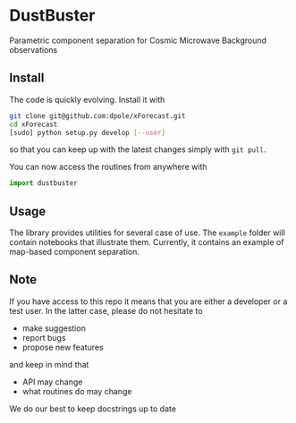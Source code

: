 # DustBuster
Parametric component separation for Cosmic Microwave Background observations

## Install
The code is quickly evolving. Install it with

```bash
git clone git@github.com:dpole/xForecast.git
cd xForecast
[sudo] python setup.py develop [--user]
```

so that you can keep up with the latest changes simply with `git pull`.

You can now access the routines from anywhere with

```python
import dustbuster
```

## Usage
The library provides utilities for several case of use.
The `example` folder will contain notebooks that illustrate them.
Currently, it contains an example of map-based component separation.

## Note
If you have access to this repo it means that you are either a developer
or a test user. In the latter case, please do not hesitate to
 - make suggestion
 - report bugs
 - propose new features

and keep in mind that
 - API may change
 - what routines do may change

We do our best to keep docstrings up to date

